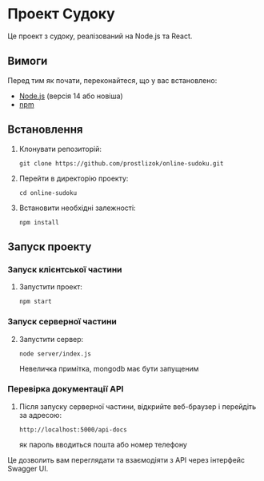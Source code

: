 # Проект Судоку

Це проект з судоку, реалізований на Node.js та React.

## Вимоги

Перед тим як почати, переконайтеся, що у вас встановлено:

- [Node.js](https://nodejs.org/) (версія 14 або новіша)
- [npm](https://www.npmjs.com/)

## Встановлення

1. Клонувати репозиторій:
   ```
   git clone https://github.com/prostlizok/online-sudoku.git
   ```
   
2. Перейти в директорію проекту:
   ```
   cd online-sudoku
   ```

3. Встановити необхідні залежності:
    ```
    npm install
    ```

## Запуск проекту

### Запуск клієнтської частини

1. Запустити проект:
   ```
   npm start
   ```

### Запуск серверної частини

2. Запустити сервер:
   ```
   node server/index.js
   ```
   Невеличка примітка, mongodb має бути запущеним 

### Перевірка документації API

1. Після запуску серверної частини, відкрийте веб-браузер і перейдіть за адресою:
   ```
   http://localhost:5000/api-docs
   ```

   як пароль вводиться пошта або номер телефону

Це дозволить вам переглядати та взаємодіяти з API через інтерфейс Swagger UI.